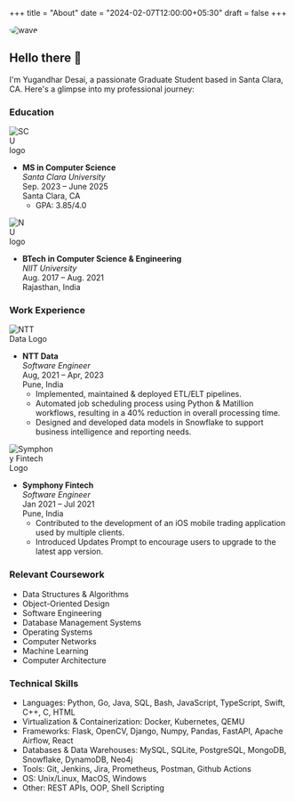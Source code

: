 +++
title = "About"
date = "2024-02-07T12:00:00+05:30"
draft = false
+++
<!-- round profile avatar -->
<img src="/wave.jpg" alt="wave" style="border-radius: 100%; max-width: 25%; align-self: right; margin-right: 10px;">

## Hello there 👋

I'm Yugandhar Desai, a passionate Graduate Student based in Santa Clara, CA. Here's a glimpse into my professional journey:

### Education
<img src="/SCU.png" alt="SCU logo" position="left" style="max-width: 8%;" >

- **MS in Computer Science**  
  *Santa Clara University*  
  Sep. 2023 – June 2025  
  Santa Clara, CA
  - GPA: 3.85/4.0

<img src="/NU-logo.png" alt="NU logo" position="left" style="max-width: 7%;">

- **BTech in Computer Science & Engineering**  
  *NIIT University*  
  Aug. 2017 – Aug. 2021  
  Rajasthan, India

### Work Experience
<img src="/ntt-data.png" alt="NTT Data Logo" position="left" style="border-radius: 2px; max-width: 14%;">

- **NTT Data**  
  *Software Engineer*  
  Aug, 2021 – Apr, 2023  
  Pune, India  
  - Implemented, maintained & deployed ETL/ELT pipelines.
  - Automated job scheduling process using Python & Matillion workflows, resulting in a 40% reduction in overall processing time.
  - Designed and developed data models in Snowflake to support business intelligence and reporting needs.

<img src="/symphony-fintech.png" alt="Symphony Fintech Logo" position="left" style="border-radius: 2px; max-width: 16%;">

- **Symphony Fintech**  
 *Software Engineer*  
  Jan 2021 – Jul 2021  
  Pune, India  
  - Contributed to the development of an iOS mobile trading application used by multiple clients.
  - Introduced Updates Prompt to encourage users to upgrade to the latest app version.


### Relevant Coursework
- Data Structures & Algorithms
- Object-Oriented Design
- Software Engineering
- Database Management Systems
- Operating Systems
- Computer Networks
- Machine Learning
- Computer Architecture

### Technical Skills
- Languages: Python, Go, Java, SQL, Bash, JavaScript, TypeScript, Swift, C++, C, HTML
- Virtualization & Containerization: Docker, Kubernetes, QEMU
- Frameworks: Flask, OpenCV, Django, Numpy, Pandas, FastAPI, Apache Airflow, React
- Databases & Data Warehouses: MySQL, SQLite, PostgreSQL, MongoDB, Snowflake, DynamoDB, Neo4j
- Tools: Git, Jenkins, Jira, Prometheus, Postman, Github Actions
- OS: Unix/Linux, MacOS, Windows
- Other: REST APIs, OOP, Shell Scripting



